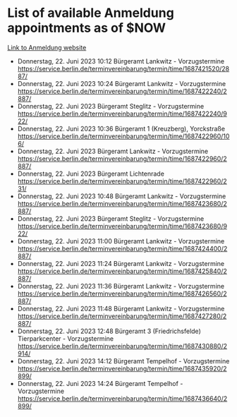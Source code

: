 # List of available Anmeldung appointments as of $NOW
[Link to Anmeldung website](https://service.berlin.de/terminvereinbarung/termin/tag.php?termin=1&anliegen[]=120686&dienstleisterlist=122210,122217,327316,122219,327312,122227,327314,122231,327346,122243,327348,122254,122252,329742,122260,329745,122262,329748,122271,327278,122273,327274,122277,327276,330436,122280,327294,122282,327290,122284,327292,122291,327270,122285,327266,122286,327264,122296,327268,150230,329760,122297,327286,122294,327284,122312,329763,122314,329775,122304,327330,122311,327334,122309,327332,317869,122281,327352,122279,329772,122283,122276,327324,122274,327326,122267,329766,122246,327318,122251,327320,122257,327322,122208,327298,122226,327300&herkunft=http%3A%2F%2Fservice.berlin.de%2Fdienstleistung%2F120686%2F)
- Donnerstag, 22. Juni 2023 10:12 Bürgeramt Lankwitz - Vorzugstermine https://service.berlin.de/terminvereinbarung/termin/time/1687421520/2887/
- Donnerstag, 22. Juni 2023 10:24 Bürgeramt Lankwitz - Vorzugstermine https://service.berlin.de/terminvereinbarung/termin/time/1687422240/2887/
- Donnerstag, 22. Juni 2023  Bürgeramt Steglitz - Vorzugstermine https://service.berlin.de/terminvereinbarung/termin/time/1687422240/922/
- Donnerstag, 22. Juni 2023 10:36 Bürgeramt 1 (Kreuzberg), Yorckstraße https://service.berlin.de/terminvereinbarung/termin/time/1687422960/106/
- Donnerstag, 22. Juni 2023  Bürgeramt Lankwitz - Vorzugstermine https://service.berlin.de/terminvereinbarung/termin/time/1687422960/2887/
- Donnerstag, 22. Juni 2023  Bürgeramt Lichtenrade https://service.berlin.de/terminvereinbarung/termin/time/1687422960/231/
- Donnerstag, 22. Juni 2023 10:48 Bürgeramt Lankwitz - Vorzugstermine https://service.berlin.de/terminvereinbarung/termin/time/1687423680/2887/
- Donnerstag, 22. Juni 2023  Bürgeramt Steglitz - Vorzugstermine https://service.berlin.de/terminvereinbarung/termin/time/1687423680/922/
- Donnerstag, 22. Juni 2023 11:00 Bürgeramt Lankwitz - Vorzugstermine https://service.berlin.de/terminvereinbarung/termin/time/1687424400/2887/
- Donnerstag, 22. Juni 2023 11:24 Bürgeramt Lankwitz - Vorzugstermine https://service.berlin.de/terminvereinbarung/termin/time/1687425840/2887/
- Donnerstag, 22. Juni 2023 11:36 Bürgeramt Lankwitz - Vorzugstermine https://service.berlin.de/terminvereinbarung/termin/time/1687426560/2887/
- Donnerstag, 22. Juni 2023 11:48 Bürgeramt Lankwitz - Vorzugstermine https://service.berlin.de/terminvereinbarung/termin/time/1687427280/2887/
- Donnerstag, 22. Juni 2023 12:48 Bürgeramt 3 (Friedrichsfelde) Tierparkcenter - Vorzugstermine https://service.berlin.de/terminvereinbarung/termin/time/1687430880/2914/
- Donnerstag, 22. Juni 2023 14:12 Bürgeramt Tempelhof - Vorzugstermine https://service.berlin.de/terminvereinbarung/termin/time/1687435920/2899/
- Donnerstag, 22. Juni 2023 14:24 Bürgeramt Tempelhof - Vorzugstermine https://service.berlin.de/terminvereinbarung/termin/time/1687436640/2899/
